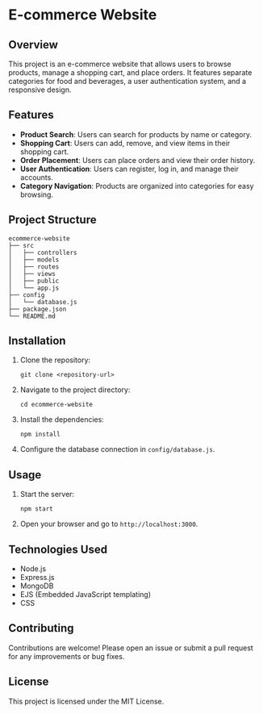 # E-commerce Website

## Overview
This project is an e-commerce website that allows users to browse products, manage a shopping cart, and place orders. It features separate categories for food and beverages, a user authentication system, and a responsive design.

## Features
- **Product Search**: Users can search for products by name or category.
- **Shopping Cart**: Users can add, remove, and view items in their shopping cart.
- **Order Placement**: Users can place orders and view their order history.
- **User Authentication**: Users can register, log in, and manage their accounts.
- **Category Navigation**: Products are organized into categories for easy browsing.

## Project Structure
```
ecommerce-website
├── src
│   ├── controllers
│   ├── models
│   ├── routes
│   ├── views
│   ├── public
│   └── app.js
├── config
│   └── database.js
├── package.json
└── README.md
```

## Installation
1. Clone the repository:
   ```
   git clone <repository-url>
   ```
2. Navigate to the project directory:
   ```
   cd ecommerce-website
   ```
3. Install the dependencies:
   ```
   npm install
   ```
4. Configure the database connection in `config/database.js`.

## Usage
1. Start the server:
   ```
   npm start
   ```
2. Open your browser and go to `http://localhost:3000`.

## Technologies Used
- Node.js
- Express.js
- MongoDB
- EJS (Embedded JavaScript templating)
- CSS

## Contributing
Contributions are welcome! Please open an issue or submit a pull request for any improvements or bug fixes.

## License
This project is licensed under the MIT License.
